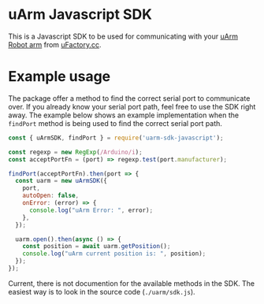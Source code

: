 # uArm Javascript SDK

This is a Javascript SDK to be used for communicating with your [uArm Robot arm](https://www.ufactory.cc/#/en/uarmswift) from [uFactory.cc](https://www.ufactory.cc).

# Example usage

The package offer a method to find the correct serial port to communicate over. If you already know your serial port path, feel free to use the SDK right away. The example below shows an example implementation when the `findPort` method is being used to find the correct serial port path.

```js
const { uArmSDK, findPort } = require('uarm-sdk-javascript');

const regexp = new RegExp(/Arduino/i);
const acceptPortFn = (port) => regexp.test(port.manufacturer);

findPort(acceptPortFn).then(port => {
  const uarm = new uArmSDK({
    port,
    autoOpen: false,
    onError: (error) => {
      console.log("uArm Error: ", error);
    },
  });

  uarm.open().then(async () => {
    const position = await uarm.getPosition();
    console.log("uArm current position is: ", position);
  });
});

```

Current, there is not documention for the available methods in the SDK. The easiest way is to look in the source code (`./uarm/sdk.js`).
